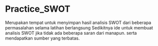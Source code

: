 # Practice_SWOT
Merupakan tempat untuk menyimpan hasil analisis SWOT dari beberapa permasalahan selama latihan berlangsung
Sedikitnya ide untuk membuat analisis SWOT jika tidak ada beberapa saran dari manapun. serta mendapatkan sumber yang terbatas.
